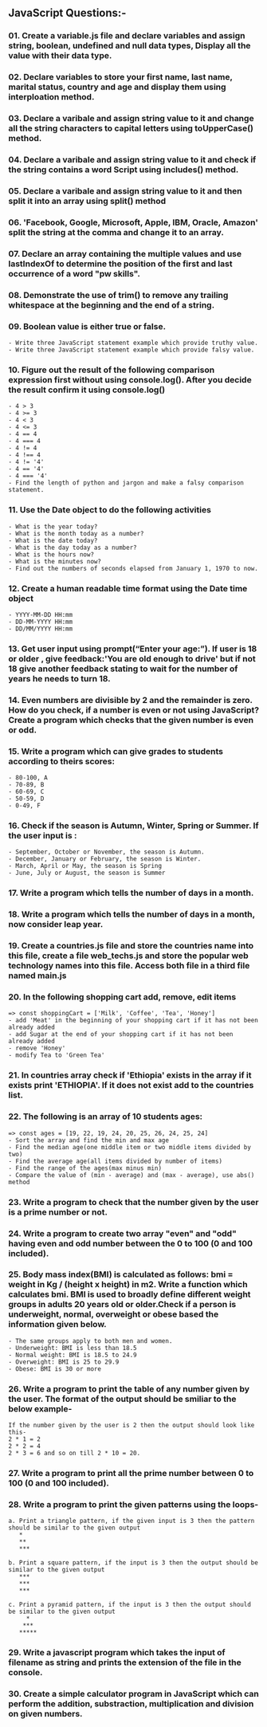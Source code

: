 
## JavaScript Questions:-

### 01. Create a variable.js file and declare variables and assign string, boolean, undefined and null data types, Display all the value with their data type.

### 02. Declare variables to store your first name, last name, marital status, country and age and display them using interploation method.

### 03. Declare a varibale and assign string value to it and change all the string characters to capital letters using toUpperCase() method.

### 04. Declare a varibale and assign string value to it and check if the string contains a word Script using includes() method.

### 05. Declare a varibale and assign string value to it and then split it into an array using split() method

### 06. 'Facebook, Google, Microsoft, Apple, IBM, Oracle, Amazon' split the string at the comma and change it to an array.

### 07. Declare an array containing the multiple values and use lastIndexOf to determine the position of the first and last occurrence of a word "pw skills".

### 08. Demonstrate the use of trim() to remove any trailing whitespace at the beginning and the end of a string.

### 09. Boolean value is either true or false.
    - Write three JavaScript statement example which provide truthy value.
    - Write three JavaScript statement example which provide falsy value.

### 10. Figure out the result of the following comparison expression first without using console.log(). After you decide the result confirm it using console.log()
    - 4 > 3
    - 4 >= 3
    - 4 < 3
    - 4 <= 3
    - 4 == 4
    - 4 === 4
    - 4 != 4
    - 4 !== 4
    - 4 != '4'
    - 4 == '4'
    - 4 === '4'
    - Find the length of python and jargon and make a falsy comparison statement.

### 11. Use the Date object to do the following activities
    - What is the year today?
    - What is the month today as a number?
    - What is the date today?
    - What is the day today as a number?
    - What is the hours now?
    - What is the minutes now?
    - Find out the numbers of seconds elapsed from January 1, 1970 to now.

### 12. Create a human readable time format using the Date time object
    - YYYY-MM-DD HH:mm
    - DD-MM-YYYY HH:mm
    - DD/MM/YYYY HH:mm

### 13. Get user input using prompt(“Enter your age:”). If user is 18 or older , give feedback:'You are old enough to drive' but if not 18 give another feedback stating to wait for the number of years he needs to turn 18.

### 14. Even numbers are divisible by 2 and the remainder is zero. How do you check, if a number is even or not using JavaScript? Create a program which checks that the given number is even or odd.

### 15. Write a program which can give grades to students according to theirs scores:
    - 80-100, A
    - 70-89, B
    - 60-69, C
    - 50-59, D
    - 0-49, F

### 16. Check if the season is Autumn, Winter, Spring or Summer. If the user input is :
    - September, October or November, the season is Autumn.
    - December, January or February, the season is Winter.
    - March, April or May, the season is Spring
    - June, July or August, the season is Summer

### 17. Write a program which tells the number of days in a month.

### 18. Write a program which tells the number of days in a month, now consider leap year.

### 19. Create a countries.js file and store the countries name into this file, create a file web_techs.js and store the popular web technology names into this file. Access both file in a third file named main.js

### 20. In the following shopping cart add, remove, edit items
    => const shoppingCart = ['Milk', 'Coffee', 'Tea', 'Honey']
    - add 'Meat' in the beginning of your shopping cart if it has not been already added
    - add Sugar at the end of your shopping cart if it has not been already added
    - remove 'Honey'
    - modify Tea to 'Green Tea'

### 21. In countries array check if 'Ethiopia' exists in the array if it exists print 'ETHIOPIA'. If it does not exist add to the countries list.

### 22. The following is an array of 10 students ages:
    => const ages = [19, 22, 19, 24, 20, 25, 26, 24, 25, 24]
    - Sort the array and find the min and max age
    - Find the median age(one middle item or two middle items divided by two)
    - Find the average age(all items divided by number of items)
    - Find the range of the ages(max minus min)
    - Compare the value of (min - average) and (max - average), use abs() method

### 23. Write a program to check that the number given by the user is a prime number or not.

### 24. Write a program to create two array "even" and "odd" having even and odd number between the 0 to 100 (0 and 100 included).

### 25. Body mass index(BMI) is calculated as follows: bmi = weight in Kg / (height x height) in m2. Write a function which calculates bmi. BMI is used to broadly define different weight groups in adults 20 years old or older.Check if a person is underweight, normal, overweight or obese based the information given below.
    - The same groups apply to both men and women.
    - Underweight: BMI is less than 18.5
    - Normal weight: BMI is 18.5 to 24.9
    - Overweight: BMI is 25 to 29.9
    - Obese: BMI is 30 or more

### 26. Write a program to print the table of any number given by the user. The format of the output should be smiliar to the below example-
	If the number given by the user is 2 then the output should look like this-
	2 * 1 = 2
	2 * 2 = 4
	2 * 3 = 6 and so on till 2 * 10 = 20.

### 27. Write a program to print all the prime number between 0 to 100 (0 and 100 included).

### 28. Write a program to print the given patterns using the loops-
	a. Print a triangle pattern, if the given input is 3 then the pattern should be similar to the given output
	   *
	   **
	   ***
	
	b. Print a square pattern, if the input is 3 then the output should be similar to the given output
	   ***
	   ***
	   ***

	c. Print a pyramid pattern, if the input is 3 then the output should be similar to the given output
	     *
	    ***
 	   *****

### 29. Write a javascript program which takes the input of filename as string and prints the extension of the file in the console.

### 30. Create a simple calculator program in JavaScript which can perform the addition, substraction, multiplication and division on given numbers.

















